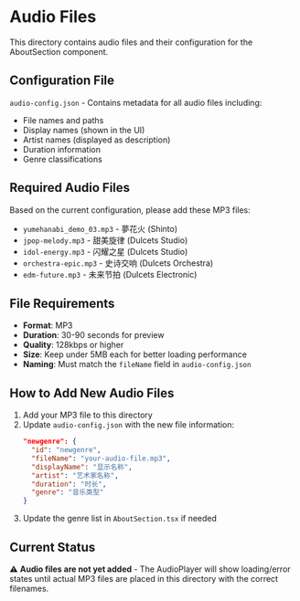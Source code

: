 # Audio Files

This directory contains audio files and their configuration for the AboutSection component.

## Configuration File

`audio-config.json` - Contains metadata for all audio files including:
- File names and paths
- Display names (shown in the UI)
- Artist names (displayed as description)
- Duration information
- Genre classifications

## Required Audio Files

Based on the current configuration, please add these MP3 files:

- `yumehanabi_demo_03.mp3` - 夢花火 (Shinto)
- `jpop-melody.mp3` - 甜美旋律 (Dulcets Studio)
- `idol-energy.mp3` - 闪耀之星 (Dulcets Studio)
- `orchestra-epic.mp3` - 史诗交响 (Dulcets Orchestra)
- `edm-future.mp3` - 未来节拍 (Dulcets Electronic)

## File Requirements

- **Format**: MP3
- **Duration**: 30-90 seconds for preview
- **Quality**: 128kbps or higher
- **Size**: Keep under 5MB each for better loading performance
- **Naming**: Must match the `fileName` field in `audio-config.json`

## How to Add New Audio Files

1. Add your MP3 file to this directory
2. Update `audio-config.json` with the new file information:
   ```json
   "newgenre": {
     "id": "newgenre",
     "fileName": "your-audio-file.mp3",
     "displayName": "显示名称",
     "artist": "艺术家名称",
     "duration": "时长",
     "genre": "音乐类型"
   }
   ```
3. Update the genre list in `AboutSection.tsx` if needed

## Current Status

⚠️ **Audio files are not yet added** - The AudioPlayer will show loading/error states until actual MP3 files are placed in this directory with the correct filenames.
